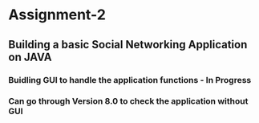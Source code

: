 # Assignment-2
## Building a basic Social Networking Application on JAVA
### Buidling GUI to handle the application functions - In Progress
### Can go through Version 8.0 to check the application without GUI
